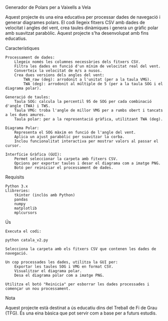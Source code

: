 Generador de Polars per a Vaixells a Vela

Aquest projecte és una eina educativa per processar dades de navegació i generar diagrames polars. El codi llegeix fitxers CSV amb dades de velocitat i angles del vent, crea taules dinàmiques i genera un gràfic polar amb suavitzat parabòlic. Aquest projecte s'ha desenvolupat amb fins educatius.

Característiques

    Processament de dades:
        Llegeix només les columnes necessàries dels fitxers CSV.
        Filtra les dades en funció d'un mínim de velocitat real del vent.
        Converteix la velocitat de m/s a nusos.
        Crea dues versions dels angles del vent:
            TWA_raw (deg): arrodonit a l'unitat (per a la taula VMG).
            TWA (deg): arrodonit al múltiple de 5 (per a la taula SOG i el diagrama polar).

    Generació de taules:
        Taula SOG: calcula la percentil 95 de SOG per cada combinació d'angle (TWA) i TWS.
        Taula VMG: troba l'angle de millor VMG per a rumbs obert i tancats a les dues amures.
        Taula polar: per a la representació gràfica, utilitzant TWA (deg).

    Diagrama Polar:
        Representa el SOG màxim en funció de l'angle del vent.
        Aplica un ajust parabòlic per suavitzar la corba.
        Inclou funcionalitat interactiva per mostrar valors al passar el cursor.

    Interfície Gràfica (GUI):
        Permet seleccionar la carpeta amb fitxers CSV.
        Opcions per exportar taules i desar el diagrama com a imatge PNG.
        Botó per reiniciar el processament de dades.

Requisits

    Python 3.x
    Llibreries:
        tkinter (inclòs amb Python)
        pandas
        numpy
        matplotlib
        mplcursors

Ús

    Executa el codi:

    python catala_v2.py

    Selecciona la carpeta amb els fitxers CSV que contenen les dades de navegació.

    Un cop processades les dades, utilitza la GUI per:
        Exportar les taules SOG i VMG en format CSV.
        Visualitzar el diagrama polar.
        Desa el diagrama polar com a imatge PNG.

    Utilitza el botó "Reinicia" per esborrar les dades processades i començar un nou processament.

Nota

Aquest projecte està destinat a ús educatiu dins del Treball de Fi de Grau (TFG). És una eina bàsica que pot servir com a base per a futurs estudis.
